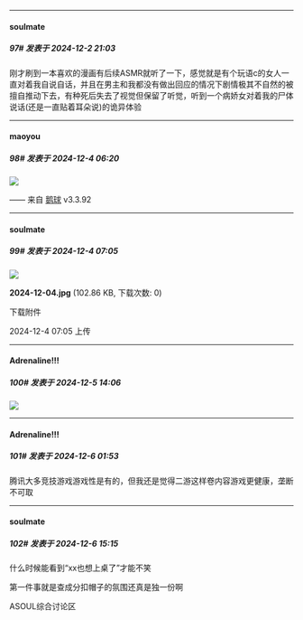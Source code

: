 ﻿
*****

####  soulmate  
##### 97#       发表于 2024-12-2 21:03

刚才刷到一本喜欢的漫画有后续ASMR就听了一下，感觉就是有个玩语c的女人一直对着我自说自话，并且在男主和我都没有做出回应的情况下剧情极其不自然的被擅自推动下去，有种死后失去了视觉但保留了听觉，听到一个病娇女对着我的尸体说话(还是一直贴着耳朵说)的诡异体验


*****

####  maoyou  
##### 98#       发表于 2024-12-4 06:20

<img src="https://p.sda1.dev/20/d0a428cac5552b7a0cda8c8e19c0d9e1/image.jpg" referrerpolicy="no-referrer">

—— 来自 [鹅球](https://www.pgyer.com/GcUxKd4w) v3.3.92


*****

####  soulmate  
##### 99#       发表于 2024-12-4 07:05

<img src="https://img.saraba1st.com/forum/202412/04/070507m1bdp84w4bqbagd4.jpg" referrerpolicy="no-referrer">

<strong>2024-12-04.jpg</strong> (102.86 KB, 下载次数: 0)

下载附件

2024-12-4 07:05 上传


*****

####  Adrenaline!!!  
##### 100#       发表于 2024-12-5 14:06

<img src="https://p.sda1.dev/20/95fcc56c7f9a0044e39fcdeb55634731/img-1733378758397abb3d3a89bbd4b4b86a4a5c036ac813d284fb669e8ff3f4005d449e7a8c89896.jpg" referrerpolicy="no-referrer">


*****

####  Adrenaline!!!  
##### 101#       发表于 2024-12-6 01:53

腾讯大多竞技游戏游戏性是有的，但我还是觉得二游这样卷内容游戏更健康，垄断不可取


*****

####  soulmate  
##### 102#       发表于 2024-12-6 15:15

什么时候能看到“xx也想上桌了”才能不笑

第一件事就是查成分扣帽子的氛围还真是独一份啊

ASOUL综合讨论区

